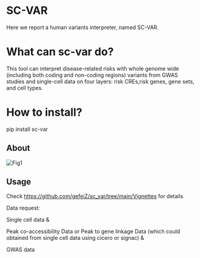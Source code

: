 # SC-VAR

Here we report a human variants interpreter, named SC-VAR. 


# What can sc-var do?

This tool can interpret disease-related risks with whole genome wide (including both coding and non-coding regions) variants from GWAS studies and single-cell data on four layers: risk CREs,risk genes, gene sets, and cell types.




# How to install?

pip install sc-var







## About



![Fig1](https://github.com/user-attachments/assets/ccb0e726-225b-4cfa-a71e-2714c92c76b9)






## Usage

Check https://github.com/gefeiZ/sc_var/tree/main/Vignettes for details



Data request: 

Single cell data &

Peak co-accessibility Data or Peak to gene linkage Data (which could obtained from single cell data using cicero or signac) &

GWAS data 

